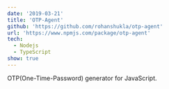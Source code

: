 ```yaml
---
date: '2019-03-21'
title: 'OTP-Agent'
github: 'https://github.com/rohanshukla/otp-agent'
url: 'https://www.npmjs.com/package/otp-agent'
tech:
  - Nodejs
  - TypeScript
show: true
---
```


OTP(One-Time-Password) generator for JavaScript.